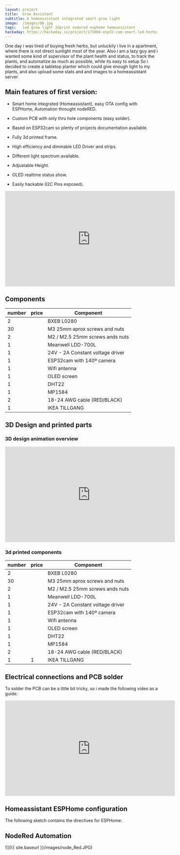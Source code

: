 ```yaml
---
layout: project
title:  Grow Assistant
subtitle: A homeassistant integrated smart grow light
image:  /images/06.jpg
tags:   led grow light 3dprint nodered esphome homeassistant
hackaday: https://hackaday.io/project/171004-esp32-cam-smart-led-herbs-planter
---
```

One day i was tired of buying fresh herbs, but unluckily i live in a apartment, where there is not direct sunlight most of the year.
Also i am a lazy guy and i wanted some kind of supervisor of the plant health and status, to track the plants, and automatize as much as possible, while its easy to setup
So i decided to create a tabletop planter which could give enough light to my plants, and also upload some stats and and images to a homeassistant server.

## Main features of first version:



- Smart home integrated (Homeassistant), easy OTA config with ESPHome, Automation throught nodeRED.

- Custom PCB with only thru hole components (easy solder).

- Based on ESP32cam so plenty of projects documentation available.

- Fully 3d printed frame.

- High efficiency and dimmable LED Driver and strips.

- Different light spectrum available.

- Adjustable Height.

- OLED realtime status show.

- Easily hackable (I2C Pins exposed).

  

<iframe width="560" height="315" src="https://www.youtube.com/embed/djoQBKrrGDU" frameborder="0" allow="accelerometer; autoplay; encrypted-media; gyroscope; picture-in-picture" allowfullscreen></iframe>


## Components

| number | price | Component                        |
| ------ | ----- | -------------------------------- |
| 2      |       | BXEB L0280                       |
| 30     |       | M3 25mm aprox screws and nuts    |
| 2      |       | M2 / M2.5 25mm screws ands nuts  |
| 1      |       | Meanwell LDD-700L                |
| 1      |       | 24V - 2A Constant voltage driver |
| 1      |       | ESP32cam with 140º camera        |
| 1      |       | Wifi antenna                     |
| 1      |       | OLED screen                      |
| 1      |       | DHT22                            |
| 1      |       | MP1584                           |
| 2      |       | 18-24 AWG cable (RED/BLACK)      |
| 1      |       | IKEA TILLGANG                    |


## 3D Design and printed parts

### 3D design animation overview

<iframe width="560" height="315" src="https://www.youtube.com/embed/3oLMcAhXuZg" frameborder="0" allow="accelerometer; autoplay; encrypted-media; gyroscope; picture-in-picture" allowfullscreen></iframe>

### 3d printed components

| number | price | Component                        |
| ------ | ----- | -------------------------------- |
| 2      |       | BXEB L0280                       |
| 30     |       | M3 25mm aprox screws and nuts    |
| 2      |       | M2 / M2.5 25mm screws ands nuts  |
| 1      |       | Meanwell LDD-700L                |
| 1      |       | 24V - 2A Constant voltage driver |
| 1      |       | ESP32cam with 140º camera        |
| 1      |       | Wifi antenna                     |
| 1      |       | OLED screen                      |
| 1      |       | DHT22                            |
| 1      |       | MP1584                           |
| 2      |       | 18-24 AWG cable (RED/BLACK)      |
| 1      | 1     | IKEA TILLGANG                    |



## Electrical connections and PCB solder

To solder the PCB can be a little bit tricky, so i made the following video as a guide:

<iframe width="560" height="315" src="https://www.youtube.com/embed/TXhWJUsacrM" frameborder="0" allow="accelerometer; autoplay; encrypted-media; gyroscope; picture-in-picture" allowfullscreen></iframe>



## Homeassistant ESPHome configuration

The following sketch contains the directives for ESPHome:

<script src="https://gist.github.com/nkmakes/5cbb01c7a6e85998619a468e60582e12.js"></script>



## NodeRed Automation



![]({{ site.baseurl }}/images/node_Red.JPG)